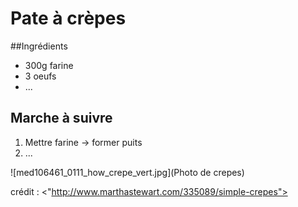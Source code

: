 # Pate à crèpes

##Ingrédients

+ 300g farine
+ 3 oeufs
+ ...

## Marche à suivre

1. Mettre farine -> former puits
2. ...

![med106461_0111_how_crepe_vert.jpg](Photo de crepes)

crédit : <"http://www.marthastewart.com/335089/simple-crepes">
